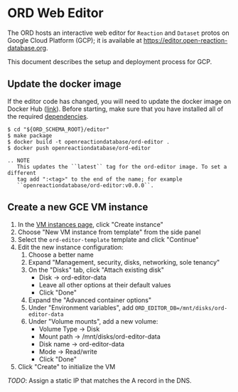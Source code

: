 # ORD Web Editor

The ORD hosts an interactive web editor for `Reaction` and `Dataset` protos on
Google Cloud Platform (GCP); it is available at
<https://editor.open-reaction-database.org>.

This document describes the setup and deployment process for GCP.

## Update the docker image

If the editor code has changed, you will need to update the docker image on
Docker Hub
([link](https://hub.docker.com/repository/docker/openreactiondatabase/ord-editor)).
Before starting, make sure that you have installed all of the required 
[dependencies](https://github.com/Open-Reaction-Database/ord-schema/blob/main/editor/README.md#dependencies).

```shell
$ cd "${ORD_SCHEMA_ROOT}/editor"
$ make package
$ docker build -t openreactiondatabase/ord-editor .
$ docker push openreactiondatabase/ord-editor
```

```eval_rst
.. NOTE
   This updates the ``latest`` tag for the ord-editor image. To set a different
   tag add ":<tag>" to the end of the name; for example 
   ``openreactiondatabase/ord-editor:v0.0.0``.
```

## Create a new GCE VM instance

1. In the [VM instances page](https://console.cloud.google.com/compute/instances),
   click "Create instance"
1. Choose "New VM instance from template" from the side panel
1. Select the `ord-editor-template` template and click "Continue"
1. Edit the new instance configuration:
    1. Choose a better name
    1. Expand "Management, security, disks, networking, sole tenancy"
    1. On the "Disks" tab, click "Attach existing disk"
        * Disk -> ord-editor-data
        * Leave all other options at their default values
        * Click "Done"
    1. Expand the "Advanced container options"
    1. Under "Environment variables", add `ORD_EDITOR_DB=/mnt/disks/ord-editor-data`
    1. Under "Volume mounts", add a new volume:
        * Volume Type -> Disk
        * Mount path -> /mnt/disks/ord-editor-data
        * Disk name -> ord-editor-data
        * Mode -> Read/write
        * Click "Done"
1. Click "Create" to initialize the VM

_TODO_: Assign a static IP that matches the A record in the DNS.
